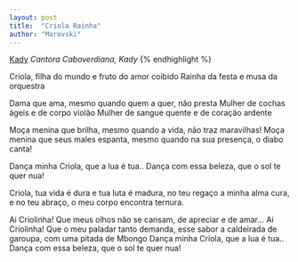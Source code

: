```yaml
---
layout: post
title:  "Criola Rainha"
author: "Marovski"
---
```

[Kady](https://dtudo1pouco.com/wp-content/uploads/Kady-696x696.jpg)
_Cantora Caboverdiana, Kady_
{% endhighlight %}

Criola, filha do mundo 
e fruto do amor coibido
Rainha da festa e musa da orquestra

Dama que ama, mesmo quando quem a quer, não presta
Mulher de cochas ágeis 
e de corpo violão 
Mulher de sangue quente 
e de coração ardente

Moça menina que brilha, mesmo quando a vida, não traz maravilhas! 
Moça menina que seus males espanta, mesmo quando na sua presença, o diabo canta! 

Dança minha Criola, que a lua é tua.. 
Dança com essa beleza, que o sol te quer nua! 

Criola, tua vida é dura e tua luta é madura, 
no teu regaço a minha alma cura, 
e no teu abraço, o meu corpo encontra ternura. 

Ai Criolinha! Que meus olhos não se cansam, de apreciar e de amar… 
Ai Criolinha! Que o meu paladar tanto demanda, esse sabor a caldeirada de garoupa, com uma pitada de Mbongo
Dança minha Criola, que a lua é tua.. 
Dança com essa beleza, que o sol te quer nua!
